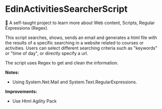 # EdinActivitiesSearcherScript
:construction: A self-taught project to learn more about Web content, Scripts, Regular Expressions (Regex).

This script searches, shows, sends an email and generates a html file with the results of a specific searching in a website related to courses or activities. 
Users can select different searching criteria such as "keywords" or "time of day", or directly specify a url.

The script uses Regex to get and clean the information.

**Notes:**
 
- Using System.Net.Mail and System.Text.RegularExpressions. 

**Improvements:**

- Use Html Agility Pack


